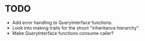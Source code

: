 # TODO

 - Add error handling to QueryInterface functions.
 - Look into making traits for the struct "inheritance hierarchy".
 - Make QueryInterface functions consume caller?